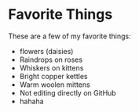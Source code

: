 # Favorite Things

These are a few of my favorite things:

- flowers (daisies)
- Raindrops on roses
- Whiskers on kittens
- Bright copper kettles
- Warm woolen mittens
- Not editing directly on GitHub
- hahaha
